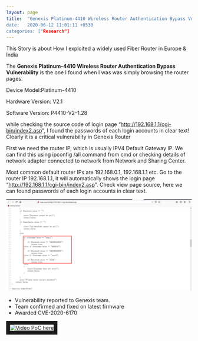 ```yaml
---
layout: page
title:  "Genexis Platinum-4410 Wireless Router Authentication Bypass Vulnerability (CVE-2020-6170)
date:   2020-06-12 11:01:11 +0530
categories: ["Research"]
---
```


This Story is about How I exploited a widely used Fiber Router in Europe & India

The **Genexis Platinum-4410 Wireless Router Authentication Bypass Vulnerability** is the one I found when I was was simply browsing the router pages.

Device Model:Platinum-4410

Hardware Version: V2.1

Software Version: P4410-V2–1.28

while checking the source code of login page “http://192.168.1.1/cgi-bin/index2.asp", I found the passwords of each login accounts in clear text! Clearly it is a critical vulnerability in Genexis Router

First we need the router IP, which is usually IPV4 Default Gateway IP. We can find this using ipconfig /all command from cmd or checking details of network adapter connected to network from Network and Sharing Center.

Most common default router IPs are 192.168.0.1, 192.168.1.1 etc. Go to the router IP 192.168.1.1, it will automatically shows the login page “http://192.168.1.1/cgi-bin/index2.asp". Check view page source, here we can found passwords of each login accounts in clear text.

![image1](/assets/img/genexis.png)

* Vulnerability reported to Genexis team.
* Team confirmed and fixed on latest firmware
* Awarded CVE-2020-6170

<a href="http://www.youtube.com/watch?feature=player_embedded&v=IO_Ez4XH-0Y
" target="_blank"><img src="http://img.youtube.com/vi/YIO_Ez4XH-0Y/0.jpg" 
alt="Video PoC here" width="240" height="180" border="10" /></a>



